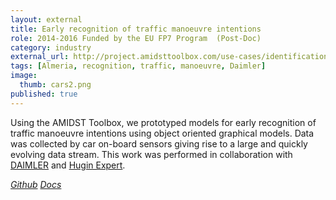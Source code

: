```yaml
---
layout: external
title: Early recognition of traffic manoeuvre intentions
role: 2014-2016 Funded by the EU FP7 Program  (Post-Doc)
category: industry
external_url: http://project.amidsttoolbox.com/use-cases/identification-and-interpretation-of-maneuvers-in-traffic.html
tags: [Almeria, recognition, traffic, manoeuvre, Daimler]
image:
  thumb: cars2.png
published: true
---
```



Using the AMIDST Toolbox, we prototyped models for early recognition of traffic
manoeuvre intentions using object oriented graphical models. Data was collected by car on-board sensors giving rise to a
large and quickly evolving data stream. This work was performed in collaboration
with [DAIMLER](https://www.daimler.com) and [Hugin Expert](https://www.hugin.com/).

<a href="https://github.com/amidst/toolbox"><i class="fa fa-github" aria-hidden="true" > Github</i></a> <a href="http://project.amidsttoolbox.com/use-cases/identification-and-interpretation-of-maneuvers-in-traffic.html"><i class="fa fa-code" aria-hidden="true" > Docs</i></a>
